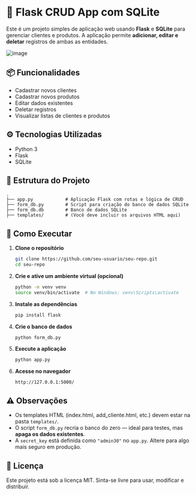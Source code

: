 # 📝 Flask CRUD App com SQLite

Este é um projeto simples de aplicação web usando **Flask** e **SQLite** para gerenciar clientes e produtos. A aplicação permite **adicionar, editar e deletar** registros de ambas as entidades.

![image](https://github.com/user-attachments/assets/eafff502-1c48-4602-a9d5-ad4a0b7fce7d)


## 📦 Funcionalidades

- Cadastrar novos clientes
- Cadastrar novos produtos
- Editar dados existentes
- Deletar registros
- Visualizar listas de clientes e produtos

## ⚙️ Tecnologias Utilizadas

- Python 3
- Flask
- SQLite

## 📂 Estrutura do Projeto

```
.
├── app.py            # Aplicação Flask com rotas e lógica de CRUD
├── form_db.py        # Script para criação do banco de dados SQLite
├── form_db.db        # Banco de dados SQLite
├── templates/        # (Você deve incluir os arquivos HTML aqui)
```

## 🚀 Como Executar

1. **Clone o repositório**
   ```bash
   git clone https://github.com/seu-usuario/seu-repo.git
   cd seu-repo
   ```

2. **Crie e ative um ambiente virtual (opcional)**
   ```bash
   python -m venv venv
   source venv/bin/activate  # No Windows: venv\Scripts\activate
   ```

3. **Instale as dependências**
   ```bash
   pip install flask
   ```

4. **Crie o banco de dados**
   ```bash
   python form_db.py
   ```

5. **Execute a aplicação**
   ```bash
   python app.py
   ```

6. **Acesse no navegador**
   ```
   http://127.0.0.1:5000/
   ```

## ⚠️ Observações

- Os templates HTML (index.html, add_cliente.html, etc.) devem estar na pasta `templates/`.
- O script `form_db.py` recria o banco do zero — ideal para testes, mas **apaga os dados existentes**.
- A `secret_key` está definida como `"admin30"` no `app.py`. Altere para algo mais seguro em produção.

## 📄 Licença

Este projeto está sob a licença MIT. Sinta-se livre para usar, modificar e distribuir.


